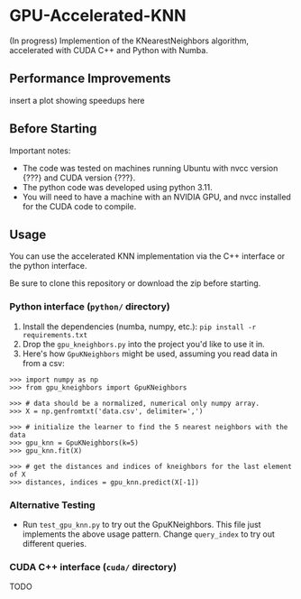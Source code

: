 # GPU-Accelerated-KNN
(In progress) Implemention of the KNearestNeighbors algorithm, accelerated with CUDA C++ and Python with Numba.

## Performance Improvements
insert a plot showing speedups here 

## Before Starting
Important notes:
- The code was tested on machines running Ubuntu with nvcc version {???} and CUDA version {???}.
- The python code was developed using python 3.11.
- You will need to have a machine with an NVIDIA GPU, and nvcc installed for the CUDA code to compile.

## Usage
You can use the accelerated KNN implementation via the C++ interface or the python interface.

Be sure to clone this repository or download the zip before starting.

### Python interface (`python/` directory)
1. Install the dependencies (numba, numpy, etc.): `pip install -r requirements.txt`
2. Drop the `gpu_kneighbors.py` into the project you'd like to use it in.
3. Here's how `GpuKNeighbors` might be used, assuming you read data in from a csv:

```
>>> import numpy as np
>>> from gpu_kneighbors import GpuKNeighbors

>>> # data should be a normalized, numerical only numpy array.
>>> X = np.genfromtxt('data.csv', delimiter=',')

>>> # initialize the learner to find the 5 nearest neighbors with the data
>>> gpu_knn = GpuKNeighbors(k=5)
>>> gpu_knn.fit(X)

>>> # get the distances and indices of kneighbors for the last element of X
>>> distances, indices = gpu_knn.predict(X[-1])
```

### Alternative Testing
- Run `test_gpu_knn.py` to try out the GpuKNeighbors. This file just implements the above usage pattern. Change `query_index` to try out different queries.

### CUDA C++ interface (`cuda/` directory)
TODO
